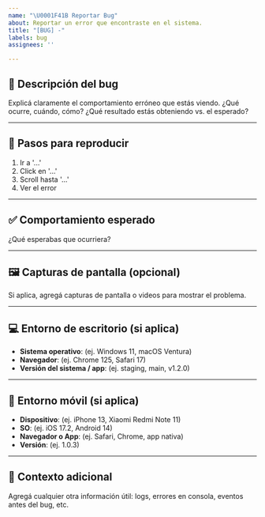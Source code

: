 ```yaml
---
name: "\U0001F41B Reportar Bug"
about: Reportar un error que encontraste en el sistema.
title: "[BUG] -"
labels: bug
assignees: ''

---
```


## 🐛 Descripción del bug

Explicá claramente el comportamiento erróneo que estás viendo. ¿Qué ocurre, cuándo, cómo? ¿Qué resultado estás obteniendo vs. el esperado?

---

## 🔁 Pasos para reproducir

1. Ir a '...'
2. Click en '...'
3. Scroll hasta '...'
4. Ver el error

---

## ✅ Comportamiento esperado

¿Qué esperabas que ocurriera?

---

## 🖼️ Capturas de pantalla (opcional)

Si aplica, agregá capturas de pantalla o videos para mostrar el problema.

---

## 💻 Entorno de escritorio (si aplica)

- **Sistema operativo**: (ej. Windows 11, macOS Ventura)
- **Navegador**: (ej. Chrome 125, Safari 17)
- **Versión del sistema / app**: (ej. staging, main, v1.2.0)

---

## 📱 Entorno móvil (si aplica)

- **Dispositivo**: (ej. iPhone 13, Xiaomi Redmi Note 11)
- **SO**: (ej. iOS 17.2, Android 14)
- **Navegador o App**: (ej. Safari, Chrome, app nativa)
- **Versión**: (ej. 1.0.3)

---

## 🧩 Contexto adicional

Agregá cualquier otra información útil: logs, errores en consola, eventos antes del bug, etc.
